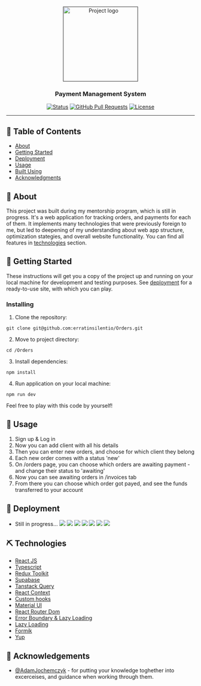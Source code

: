 <p align="center">
  <a href="" rel="noopener">
 <img width=200px height=200px src="https://media.giphy.com/media/eNAsjO55tPbgaor7ma/giphy.gif" alt="Project logo"></a>
</p>

<h3 align="center">Payment Management System</h3>

<div align="center">

[![Status](https://img.shields.io/badge/status-active-success.svg)]()
[![GitHub Pull Requests](https://img.shields.io/github/issues-pr/kylelobo/The-Documentation-Compendium.svg)](https://github.com/erratinsilentio/Orders/pulls)
[![License](https://img.shields.io/badge/license-MIT-blue.svg)](/LICENSE)

</div>

---

## 📝 Table of Contents

- [About](#about)
- [Getting Started](#getting_started)
- [Deployment](#deployment)
- [Usage](#usage)
- [Built Using](#built_using)
- [Acknowledgments](#acknowledgement)

## 🧐 About <a name = "about"></a>

This project was built during my mentorship program, which is still in progress. It's a web application for tracking orders, and payments for each of them. It implements many technologies that were previously foreign to me, but led to deepening of my understanding about web app structure, optimization stategies, and overall website functionality. You can find all features in [technologies](#built_using) section.

## 🏁 Getting Started <a name = "getting_started"></a>

These instructions will get you a copy of the project up and running on your local machine for development and testing purposes. See [deployment](#deployment) for a ready-to-use site, with which you can play.

### Installing

1. Clone the repository:

```
git clone git@github.com:erratinsilentio/Orders.git
```

2. Move to project directory:

```
cd /Orders
```

3. Install dependencies:

```
npm install
```

4. Run application on your local machine:

```
npm run dev
```

Feel free to play with this code by yourself!

## 🎈 Usage <a name="usage"></a>

1. Sign up & Log in
2. Now you can add client with all his details
3. Then you can enter new orders, and choose for which client they belong
4. Each new order comes with a status 'new'
5. On /orders page, you can choose which orders are awaiting payment - and change their status to 'awaiting'
6. Now you can see awaiting orders in /invoices tab
7. From there you can choose which order got payed, and see the funds transferred to your account

## 🚀 Deployment <a name = "deployment"></a>

- Still in progress...
  <img src="https://ibb.co/Sv16XLm" />
  <img src="https://ibb.co/BCSSTGN" />
  <img src="https://ibb.co/WD3KPs4" />
  <img src="https://ibb.co/GT76FHz" />
  <img src="https://ibb.co/L03NBgg" />
  <img src="https://ibb.co/tZ8gJ5F" />
  <img src="https://ibb.co/drckp8G" />

## ⛏️ Technologies <a name = "built_using"></a>

- [React JS](https://reactjs.org)
- [Typescript](https://www.typescriptlang.org)
- [Redux Toolkit](https://redux-toolkit.js.org)
- [Supabase](https://supabase.com)
- [Tanstack Query](https://tanstack.com/query/latest)
- [React Context](https://reactjs.org/docs/context.html)
- [Custom hooks](https://reactjs.org/docs/hooks-custom.html)
- [Material UI](https://mui.com)
- [React Router Dom](https://v5.reactrouter.com/web/guides/quick-start)
- [Error Boundary & Lazy Loading](https://reactjs.org/docs/error-boundaries.html)
- [Lazy Loading](https://blog.logrocket.com/lazy-loading-components-in-react-16-6-6cea535c0b52/)
- [Formik](https://formik.org)
- [Yup](https://github.com/jquense/yup)

## 🎉 Acknowledgements <a name = "acknowledgement"></a>

- [@AdamJochemczyk](https://github.com/AdamJochemczyk) - for putting your knowledge toghether into excerceises, and guidance when working through them.
